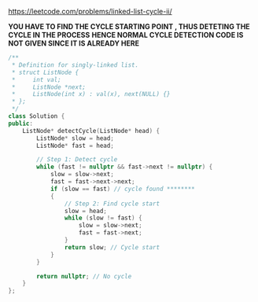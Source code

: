 https://leetcode.com/problems/linked-list-cycle-ii/

**YOU HAVE TO FIND THE CYCLE STARTING POINT , THUS DETETING THE CYCLE IN THE PROCESS**
**HENCE NORMAL CYCLE DETECTION CODE IS NOT GIVEN SINCE IT IS ALREADY HERE**

```cpp
/**
 * Definition for singly-linked list.
 * struct ListNode {
 *     int val;
 *     ListNode *next;
 *     ListNode(int x) : val(x), next(NULL) {}
 * };
 */
class Solution {
public:
    ListNode* detectCycle(ListNode* head) {
        ListNode* slow = head;
        ListNode* fast = head;

        // Step 1: Detect cycle
        while (fast != nullptr && fast->next != nullptr) {
            slow = slow->next;
            fast = fast->next->next;
            if (slow == fast) // cycle found ********
            {
                // Step 2: Find cycle start
                slow = head;
                while (slow != fast) {
                    slow = slow->next;
                    fast = fast->next;
                }
                return slow; // Cycle start
            }
        }

        return nullptr; // No cycle
    }
};

```

